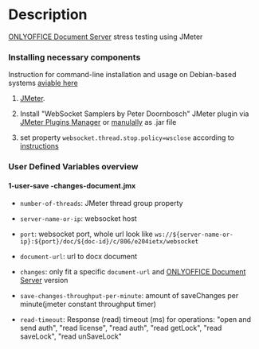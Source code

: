 
# Description

[ONLYOFFICE Document Server][1] stress testing using JMeter

### Installing necessary components

Instruction for command-line installation and usage on Debian-based systems [aviable here](https://github.com/ONLYOFFICE/document-server-stress-testing/wiki/How-to-run-jmeter-from-terminal-on-ubuntu)

1. [JMeter](https://jmeter.apache.org/download_jmeter.cgi).

2. Install "WebSocket Samplers by Peter Doornbosch" JMeter plugin via [JMeter Plugins Manager](https://jmeter-plugins.org/install/Install/) or [manulally](https://github.com/ptrd/jmeter-websocket-samplers#usage) as .jar file

3. set property `websocket.thread.stop.policy=wsclose` according to [instructions](https://github.com/ptrd/jmeter-websocket-samplers#connections)

### User Defined Variables overview

#### 1-user-save -changes-document.jmx

- `number-of-threads`: JMeter thread group property
- `server-name-or-ip`: websocket host
- `port`: websocket port, whole url look like `ws://${server-name-or-ip}:${port}/doc/${doc-id}/c/806/e204ietx/websocket`
- `document-url`: url to docx document
- `changes`: only fit a specific `document-url` and [ONLYOFFICE Document Server][1] version
- `save-changes-throughput-per-minute`: amount of saveChanges per minute(jmeter constant throughput timer)
- `read-timeout`: Response (read) timeout (ms) for operations: "open and send auth", "read license", "read auth", "read getLock", "read saveLock", "read unSaveLock"

  [1]: https://github.com/ONLYOFFICE/DocumentServer


